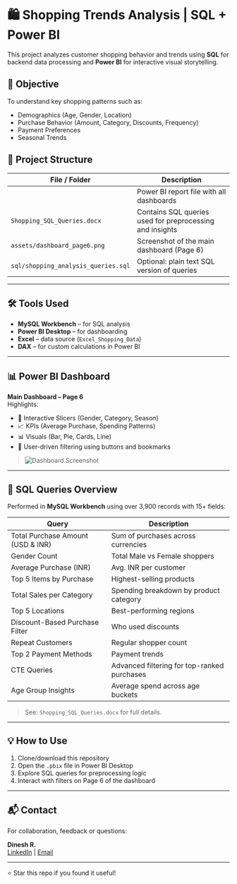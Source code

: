 
# 🛍️ Shopping Trends Analysis | SQL + Power BI

This project analyzes customer shopping behavior and trends using **SQL** for backend data processing and **Power BI** for interactive visual storytelling.

## 🎯 Objective

To understand key shopping patterns such as:
- Demographics (Age, Gender, Location)
- Purchase Behavior (Amount, Category, Discounts, Frequency)
- Payment Preferences
- Seasonal Trends

## 📂 Project Structure

| File / Folder | Description |
|---------------|-------------|
|  | Power BI report file with all dashboards |
| `Shopping_SQL_Queries.docx` | Contains SQL queries used for preprocessing and insights |
| `assets/dashboard_page6.png` | Screenshot of the main dashboard (Page 6) |
| `sql/shopping_analysis_queries.sql` | Optional: plain text SQL version of queries |

---

## 🛠️ Tools Used

- **MySQL Workbench** – for SQL analysis
- **Power BI Desktop** – for dashboarding
- **Excel** – data source (`Excel_Shopping_Data`)
- **DAX** – for custom calculations in Power BI

---

## 📊 Power BI Dashboard

**Main Dashboard – Page 6**  
Highlights:
- 📌 Interactive Slicers (Gender, Category, Season)
- 📈 KPIs (Average Purchase, Spending Patterns)
- 📊 Visuals (Bar, Pie, Cards, Line)
- 🧠 User-driven filtering using buttons and bookmarks

> ![Dashboard Screenshot](assets/dashboard_page6.png)

---

## 🧾 SQL Queries Overview

Performed in **MySQL Workbench** using over 3,900 records with 15+ fields:

| Query | Description |
|-------|-------------|
| Total Purchase Amount (USD & INR) | Sum of purchases across currencies |
| Gender Count | Total Male vs Female shoppers |
| Average Purchase (INR) | Avg. INR per customer |
| Top 5 Items by Purchase | Highest-selling products |
| Total Sales per Category | Spending breakdown by product category |
| Top 5 Locations | Best-performing regions |
| Discount-Based Purchase Filter | Who used discounts |
| Repeat Customers | Regular shopper count |
| Top 2 Payment Methods | Payment trends |
| CTE Queries | Advanced filtering for top-ranked purchases |
| Age Group Insights | Average spend across age buckets |

> See: `Shopping_SQL_Queries.docx` for full details.

---

## 💡 How to Use

1. Clone/download this repository
2. Open the `.pbix` file in Power BI Desktop
3. Explore SQL queries for preprocessing logic
4. Interact with filters on Page 6 of the dashboard

---

## 📬 Contact

For collaboration, feedback or questions:

**Dinesh R.**  
[LinkedIn](#) | [Email](#)

---

⭐ Star this repo if you found it useful!

